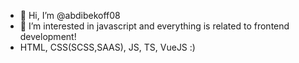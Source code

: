 - 👋 Hi, I’m @abdibekoff08
- 👀 I’m interested in javascript and everything is related to frontend development!
- HTML, CSS(SCSS,SAAS), JS, TS, VueJS :)
